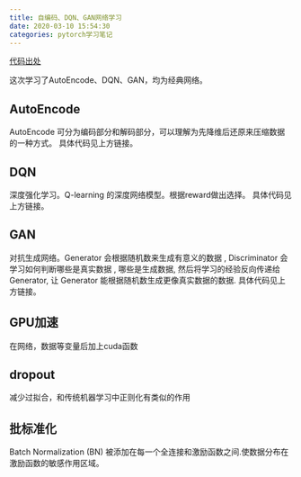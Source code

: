 ```yaml
---
title: 自编码、DQN、GAN网络学习
date: 2020-03-10 15:54:30
categories: pytorch学习笔记
---
```


[代码出处](https://github.com/MorvanZhou/PyTorch-Tutorial/tree/master/tutorial-contents)

这次学习了AutoEncode、DQN、GAN，均为经典网络。

<!--more-->
## AutoEncode

AutoEncode 可分为编码部分和解码部分，可以理解为先降维后还原来压缩数据的一种方式。
具体代码见上方链接。

## DQN

深度强化学习。Q-learning 的深度网络模型。根据reward做出选择。
具体代码见上方链接。

## GAN

对抗生成网络。Generator 会根据随机数来生成有意义的数据 , Discriminator 会学习如何判断哪些是真实数据 , 哪些是生成数据, 然后将学习的经验反向传递给 Generator, 让 Generator 能根据随机数生成更像真实数据的数据.
具体代码见上方链接。

## GPU加速

在网络，数据等变量后加上cuda函数

## dropout

减少过拟合，和传统机器学习中正则化有类似的作用

## 批标准化

Batch Normalization (BN) 被添加在每一个全连接和激励函数之间.使数据分布在激励函数的敏感作用区域。